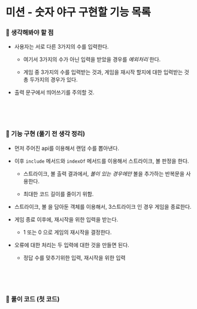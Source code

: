 # 미션 - 숫자 야구 구현할 기능 목록   

### 🔗 생각해봐야 할 점   

- 사용자는 서로 다른 3가지의 수를 입력한다.   
  - 여기서 3가지의 수가 아닌 입력을 받았을 경우를 *예외처리* 한다.   

  - 게임 중 3가지의 수를 입력받는 것과, 게임을 재시작 할지에 대한 입력받는 것 총 두가지의 경우가 있다.    


- 출력 문구에서 띄어쓰기를 주의할 것.   


<br><br><br>   


### 🔎 기능 구현 (풀기 전 생각 정리)       

- 먼저 주어진 api를 이용해서 랜덤 수를 뽑아낸다.   

- 이후 `include` 메서드와 `indexOf` 메서드를 이용해서 스트라이크, 볼 판정을 한다.   
  - 스트라이크, 볼 출력 결과에서, *볼이 있는 경우에만* 볼을 추가하는 반복문을 사용한다.     

  - 최대한 코드 길이를 줄이기 위함.   


- 스트라이크, 볼 을 담아둔 객체를 이용해서, 3스트라이크 인 경우 게임을 종료한다.      


- 게임 종료 이후에, 재시작을 위한 입력을 받는다.   
  - 1 또는 0 으로 게임의 재시작을 결정한다.   


- 오류에 대한 처리는 두 입력에 대한 것을 만들면 된다.   
  - 정답 수를 맞추기위한 입력, 재시작을 위한 입력


<br><br><br>


### 🪫 풀이 코드 (첫 코드)   


